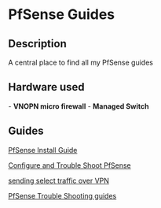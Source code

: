 <h1>PfSense Guides</h1>

<h2>Description</h2>
A central place to find all my PfSense guides
<br />


<h2>Hardware used</h2>
- <b>VNOPN micro firewall</b>
- <b>Managed Switch</b>

<h2>Guides</h2>

[PfSense Install Guide](https://github.com/joshkoo1988/PfSense-firewall)

[Configure and Trouble Shoot PfSense](https://github.com/joshkoo1988/configure_PfSense)

[sending select traffic over VPN]()

[PfSense Trouble Shooting guides](https://github.com/joshkoo1988/PfSense-Troubleshooting)
